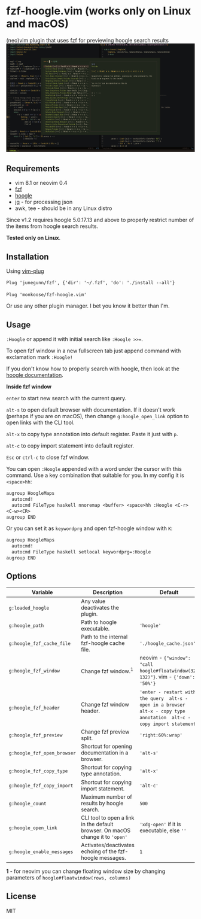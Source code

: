 # fzf-hoogle.vim (works only on Linux and macOS)

(neo)vim plugin that uses fzf for previewing hoogle search results
![preview image fzf-hoogle.vim](https://github.com/monkoose/fzf-hoogle-images/blob/master/fzf-hoogle.jpg?raw=true)

## Requirements

 - vim 8.1 or neovim 0.4
 - [fzf](https://github.com/junegunn/fzf)
 - [hoogle](https://github.com/ndmitchell/hoogle)
 - [jq](https://github.com/stedolan/jq) - for processing json
 - awk, tee - should be in any Linux distro

 Since v1.2 requires hoogle 5.0.17.13 and above to properly restrict number of the items from hoogle search results.

**Tested only on Linux**.

## Installation

Using [vim-plug](https://github.com/junegunn/vim-plug)
```
Plug 'junegunn/fzf', {'dir': '~/.fzf', 'do': './install --all'}

Plug 'monkoose/fzf-hoogle.vim'
```
Or use any other plugin manager. I bet you know it better than I'm.

## Usage

`:Hoogle` or append it with initial search like `:Hoogle >>=`.

To open fzf window in a new fullscreen tab just append command with exclamation mark `:Hoogle!`

If you don't know how to properly search with hoogle, then look at the [hoogle documentation](https://github.com/ndmitchell/hoogle#searches).

**Inside fzf window**

`enter` to start new search with the current query.

`alt-s` to open default browser with documentation. If it doesn't work (perhaps if you are on macOS), then
change `g:hoogle_open_link` option to open links with the CLI tool.

`alt-x` to copy type annotation into default register. Paste it just with `p`.

`alt-c` to copy import statement into default register.

`Esc` or `ctrl-c` to close fzf window.

You can open `:Hoogle` appended with a word under the cursor with this command. Use a key combination that
suitable for you. In my config it is `<space>hh`:
```
augroup HoogleMaps
  autocmd!
  autocmd FileType haskell nnoremap <buffer> <space>hh :Hoogle <C-r><C-w><CR>
augroup END
```
Or you can set it as `keywordprg` and open fzf-hoogle window with `K`:
```
augroup HoogleMaps
  autocmd!
  autocmd FileType haskell setlocal keywordprg=:Hoogle
augroup END
```

## Options

| Variable                    | Description                                                                     | Default                                            |
|-----------------------------|---------------------------------------------------------------------------------|----------------------------------------------------|
| `g:loaded_hoogle`           | Any value deactivates the plugin.                                               |                                                    |
| `g:hoogle_path`             | Path to hoogle executable.                                                      | `'hoogle'`                                         |
| `g:hoogle_fzf_cache_file`   | Path to the internal fzf-hoogle cache file.                                     | `'./hoogle_cache.json'`                            |
| `g:hoogle_fzf_window`       | Change fzf window.<sup>1</sup>                                                  | neovim - `{"window": "call hoogle#floatwindow(32, 132)"}`. vim - `{'down': '50%'}` |
| `g:hoogle_fzf_header`       | Change fzf window header.                                                       | `'enter - restart with the query  alt-s - open in a browser  alt-x - copy type annotation  alt-c - copy import statement'` |
| `g:hoogle_fzf_preview`      | Change fzf preview split.                                                       | `'right:60%:wrap'`                                 |
| `g:hoogle_fzf_open_browser` | Shortcut for opening documentation in a browser.                                | `'alt-s'`                                          |
| `g:hoogle_fzf_copy_type`    | Shortcut for copying type annotation.                                           | `'alt-x'`                                          |
| `g:hoogle_fzf_copy_import`  | Shortcut for copying import statement.                                          | `'alt-c'`                                          |
| `g:hoogle_count`            | Maximum number of results by hoogle search.                                     | `500`                                              |
| `g:hoogle_open_link`        | CLI tool to open a link in the default browser. On macOS change it to `'open'`  | `'xdg-open'` if it is executable, else `''`        |
| `g:hoogle_enable_messages`  | Activates/deactivates echoing of the fzf-hoogle messages.                       | `1`                                                |

**1** - for neovim you can change floating window size by changing parameters of `hoogle#floatwindow(rows, columns)`

## License
MIT
